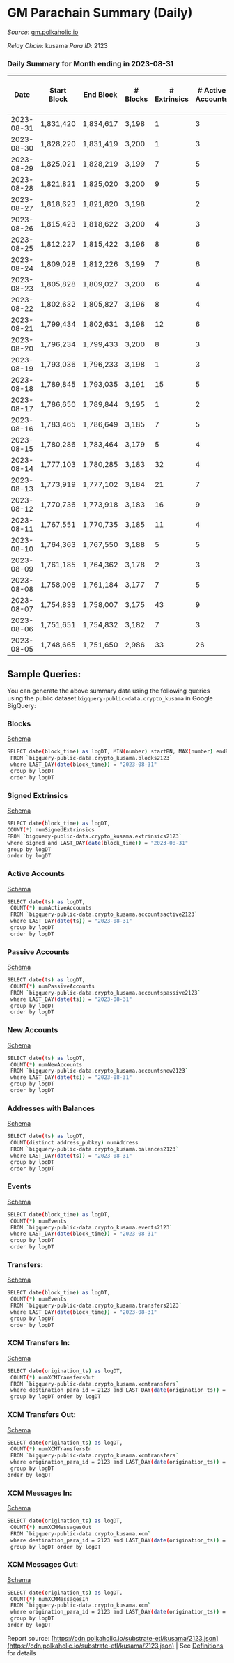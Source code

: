 # GM Parachain Summary (Daily)

_Source_: [gm.polkaholic.io](https://gm.polkaholic.io)

*Relay Chain*: kusama
*Para ID*: 2123



### Daily Summary for Month ending in 2023-08-31


| Date    | Start Block | End Block | # Blocks | # Extrinsics | # Active Accounts | # Passive Accounts | # New Accounts | # Addresses | # Events  | # Transfers ($USD) | # XCM Transfers In ($USD) | # XCM Transfers Out ($USD) | # XCM In | # XCM Out | Issues |
|---------|-------------|-----------|----------|--------------|-------------------|--------------------|----------------|-------------|-----------|--------------------|---------------------------|----------------------------|----------|-----------|--------|
| 2023-08-31 | 1,831,420 | 1,834,617 | 3,198 | 1 | 3 | 1 |  | 1,363 | 6,441 | 30  |   |   |  |  |  |
| 2023-08-30 | 1,828,220 | 1,831,419 | 3,200 | 1 | 3 | 7 |  | 1,364 | 6,483 | 53  |   |   |  |  |  |
| 2023-08-29 | 1,825,021 | 1,828,219 | 3,199 | 7 | 5 | 9 |  | 1,364 | 6,511 | 86  |   |   |  | 1 |  |
| 2023-08-28 | 1,821,821 | 1,825,020 | 3,200 | 9 | 5 | 3 |  | 1,364 | 6,697 | 165  |   |   |  |  |  |
| 2023-08-27 | 1,818,623 | 1,821,820 | 3,198 |  | 2 |  |  | 1,364 | 6,403 |   |   |   |  |  |  |
| 2023-08-26 | 1,815,423 | 1,818,622 | 3,200 | 4 | 3 | 1 |  | 1,364 | 6,507 | 64  |   |   |  |  |  |
| 2023-08-25 | 1,812,227 | 1,815,422 | 3,196 | 8 | 6 | 2 |  | 1,364 | 6,791 | 147  |   |   |  |  |  |
| 2023-08-24 | 1,809,028 | 1,812,226 | 3,199 | 7 | 6 | 1 |  | 1,364 | 6,888 | 212  |   |   |  |  |  |
| 2023-08-23 | 1,805,828 | 1,809,027 | 3,200 | 6 | 4 | 1 |  | 1,364 | 6,592 | 145  |   |   |  |  |  |
| 2023-08-22 | 1,802,632 | 1,805,827 | 3,196 | 8 | 4 | 1 |  | 1,364 | 6,835 | 149  |   |   |  |  |  |
| 2023-08-21 | 1,799,434 | 1,802,631 | 3,198 | 12 | 6 | 1 |  | 1,364 | 6,629 | 121  |   |   |  |  |  |
| 2023-08-20 | 1,796,234 | 1,799,433 | 3,200 | 8 | 3 | 1 |  | 1,364 | 6,695 | 67  |   |   |  |  |  |
| 2023-08-19 | 1,793,036 | 1,796,233 | 3,198 | 1 | 3 | 1 |  | 1,364 | 6,601 | 38  |   |   |  |  |  |
| 2023-08-18 | 1,789,845 | 1,793,035 | 3,191 | 15 | 5 | 1 |  | 1,364 | 6,956 | 135  |   |   |  |  |  |
| 2023-08-17 | 1,786,650 | 1,789,844 | 3,195 | 1 | 2 | 1 |  | 1,364 | 6,595 | 30  |   |   |  |  |  |
| 2023-08-16 | 1,783,465 | 1,786,649 | 3,185 | 7 | 5 | 5 |  | 1,364 | 7,457 | 208  |   |   |  |  |  |
| 2023-08-15 | 1,780,286 | 1,783,464 | 3,179 | 5 | 4 | 8 |  | 1,364 | 6,894 | 117  |   |   |  |  |  |
| 2023-08-14 | 1,777,103 | 1,780,285 | 3,183 | 32 | 4 | 1 |  | 1,364 | 6,867 | 262  |   |   |  |  |  |
| 2023-08-13 | 1,773,919 | 1,777,102 | 3,184 | 21 | 7 | 8 |  | 1,364 | 7,215 | 324  |   |   |  |  |  |
| 2023-08-12 | 1,770,736 | 1,773,918 | 3,183 | 16 | 9 | 47 | 1 | 1,364 | 7,331 | 454  |   |   |  |  |  |
| 2023-08-11 | 1,767,551 | 1,770,735 | 3,185 | 11 | 4 | 32 |  | 1,363 | 7,024 | 159  |   |   |  |  |  |
| 2023-08-10 | 1,764,363 | 1,767,550 | 3,188 | 5 | 5 | 10 | 1 | 1,363 | 6,787 | 114  |   |   |  |  |  |
| 2023-08-09 | 1,761,185 | 1,764,362 | 3,178 | 2 | 3 | 30 |  | 1,362 | 6,487 | 71  |   |   |  |  |  |
| 2023-08-08 | 1,758,008 | 1,761,184 | 3,177 | 7 | 5 | 255 |  | 1,362 | 7,126 | 433  |   |   |  |  |  |
| 2023-08-07 | 1,754,833 | 1,758,007 | 3,175 | 43 | 9 | 348 |  | 1,362 | 9,815 | 947  |   |   |  |  |  |
| 2023-08-06 | 1,751,651 | 1,754,832 | 3,182 | 7 | 3 | 51 |  | 1,362 | 6,618 | 132  |   |   |  |  |  |
| 2023-08-05 | 1,748,665 | 1,751,650 | 2,986 | 33 | 26 | 409 |  | 1,362 | 7,711 | 836  |   |   | 2 | 3 |  |

## Sample Queries:
You can generate the above summary data using the following queries using the public dataset `bigquery-public-data.crypto_kusama` in Google BigQuery:


### Blocks 

[Schema](https://github.com/colorfulnotion/substrate-etl/blob/main/schema/blocks.json)

```bash
SELECT date(block_time) as logDT, MIN(number) startBN, MAX(number) endBN, COUNT(*) numBlocks 
 FROM `bigquery-public-data.crypto_kusama.blocks2123`  
 where LAST_DAY(date(block_time)) = "2023-08-31" 
 group by logDT 
 order by logDT
```

### Signed Extrinsics 

[Schema](https://github.com/colorfulnotion/substrate-etl/blob/main/schema/extrinsics.json)

```bash
SELECT date(block_time) as logDT, 
COUNT(*) numSignedExtrinsics 
FROM `bigquery-public-data.crypto_kusama.extrinsics2123`  
where signed and LAST_DAY(date(block_time)) = "2023-08-31" 
group by logDT 
order by logDT
```

### Active Accounts 

[Schema](https://github.com/colorfulnotion/substrate-etl/blob/main/schema/accountsactive.json)

```bash
SELECT date(ts) as logDT, 
 COUNT(*) numActiveAccounts 
 FROM `bigquery-public-data.crypto_kusama.accountsactive2123` 
 where LAST_DAY(date(ts)) = "2023-08-31" 
 group by logDT 
 order by logDT
```

### Passive Accounts 

[Schema](https://github.com/colorfulnotion/substrate-etl/blob/main/schema/accountspassive.json)

```bash
SELECT date(ts) as logDT, 
 COUNT(*) numPassiveAccounts 
 FROM `bigquery-public-data.crypto_kusama.accountspassive2123` 
 where LAST_DAY(date(ts)) = "2023-08-31" 
 group by logDT 
 order by logDT
```

### New Accounts 

[Schema](https://github.com/colorfulnotion/substrate-etl/blob/main/schema/accountsnew.json)

```bash
SELECT date(ts) as logDT, 
 COUNT(*) numNewAccounts 
 FROM `bigquery-public-data.crypto_kusama.accountsnew2123` 
 where LAST_DAY(date(ts)) = "2023-08-31" 
 group by logDT
 order by logDT
```

### Addresses with Balances 

[Schema](https://github.com/colorfulnotion/substrate-etl/blob/main/schema/balances.json)

```bash
SELECT date(ts) as logDT,
 COUNT(distinct address_pubkey) numAddress 
 FROM `bigquery-public-data.crypto_kusama.balances2123` 
 where LAST_DAY(date(ts)) = "2023-08-31" 
 group by logDT 
 order by logDT
```

### Events 

[Schema](https://github.com/colorfulnotion/substrate-etl/blob/main/schema/events.json)

```bash
SELECT date(block_time) as logDT, 
 COUNT(*) numEvents 
 FROM `bigquery-public-data.crypto_kusama.events2123` 
 where LAST_DAY(date(block_time)) = "2023-08-31" 
 group by logDT 
 order by logDT
```

### Transfers:

[Schema](https://github.com/colorfulnotion/substrate-etl/blob/main/schema/transfers.json)

```bash
SELECT date(block_time) as logDT, 
 COUNT(*) numEvents 
 FROM `bigquery-public-data.crypto_kusama.transfers2123` 
 where LAST_DAY(date(block_time)) = "2023-08-31" 
 group by logDT 
 order by logDT
```

### XCM Transfers In: 

[Schema](https://github.com/colorfulnotion/substrate-etl/blob/main/schema/xcmtransfers.json)

```bash
SELECT date(origination_ts) as logDT, 
 COUNT(*) numXCMTransfersOut 
 FROM `bigquery-public-data.crypto_kusama.xcmtransfers` 
 where destination_para_id = 2123 and LAST_DAY(date(origination_ts)) = "2023-08-31" 
 group by logDT order by logDT
```

### XCM Transfers Out: 

[Schema](https://github.com/colorfulnotion/substrate-etl/blob/main/schema/xcmtransfers.json)

```bash
SELECT date(origination_ts) as logDT, 
 COUNT(*) numXCMTransfersIn 
 FROM `bigquery-public-data.crypto_kusama.xcmtransfers` 
 where origination_para_id = 2123 and LAST_DAY(date(origination_ts)) = "2023-08-31" 
 group by logDT 
order by logDT
```

### XCM Messages In: 

[Schema](https://github.com/colorfulnotion/substrate-etl/blob/main/schema/xcm.json)

```bash
SELECT date(origination_ts) as logDT, 
 COUNT(*) numXCMMessagesOut 
 FROM `bigquery-public-data.crypto_kusama.xcm` 
 where destination_para_id = 2123 and LAST_DAY(date(origination_ts)) = "2023-08-31" 
 group by logDT order by logDT
```

### XCM Messages Out: 

[Schema](https://github.com/colorfulnotion/substrate-etl/blob/main/schema/xcm.json)

```bash
SELECT date(origination_ts) as logDT, 
 COUNT(*) numXCMMessagesIn 
 FROM `bigquery-public-data.crypto_kusama.xcm` 
 where origination_para_id = 2123 and LAST_DAY(date(origination_ts)) = "2023-08-31" 
 group by logDT 
order by logDT
```


Report source: [https://cdn.polkaholic.io/substrate-etl/kusama/2123.json](https://cdn.polkaholic.io/substrate-etl/kusama/2123.json) | See [Definitions](/DEFINITIONS.md) for details
